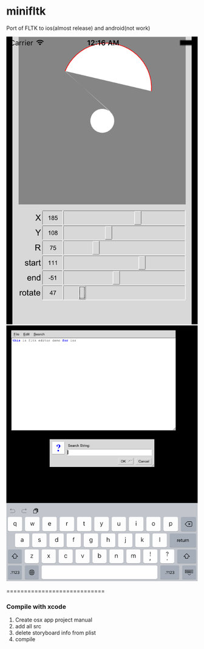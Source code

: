 # minifltk
Port of FLTK to ios(almost release) and android(not work)

![shotsnap](shotsnap1.png)
![shotsnap](shotsnap2.png)

============================

### Compile with xcode
1. Create osx app project manual
2. add all src
3. delete storyboard info from plist
3. compile
